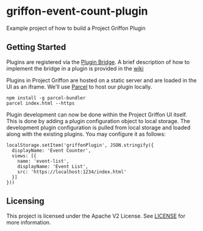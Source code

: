 # griffon-event-count-plugin
Example project of how to build a Project Griffon Plugin

## Getting Started
Plugins are registered via the [Plugin Bridge](https://github.com/adobe/griffon-plugin-bridge). A brief description of how to implement the bridge in a plugin is provided in the [wiki](https://github.com/adobe/griffon-event-count-plugin/wiki)

Plugins in Project Griffon are hosted on a static server and are loaded in the UI as an iframe. We'll use [Parcel](https://parceljs.org/) to host our plugin locally.

```
npm install -g parcel-bundler
parcel index.html --https
```

Plugin development can now be done within the Project Griffon UI itself. This is done by adding a plugin configuration object to local storage. The development plugin configuration is pulled from local storage and loaded along with the existing plugins. 
You may configure it as follows:

```
localStorage.setItem('griffonPlugin', JSON.stringify({
  displayName: 'Event Counter',
  views: [{
    name: 'event-list',
    displayName: 'Event List',
    src: 'https://localhost:1234/index.html'
  }]
}))
```

## Licensing

This project is licensed under the Apache V2 License. See [LICENSE](LICENSE.md) for more information.
